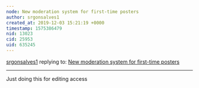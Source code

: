```yaml
---
node: New moderation system for first-time posters
author: srgonsalves1
created_at: 2019-12-03 15:21:19 +0000
timestamp: 1575386479
nid: 13023
cid: 25953
uid: 635245
---
```




[srgonsalves1](../profile/srgonsalves1) replying to: [New moderation system for first-time posters](../notes/tester/04-23-2016/new-moderation-system-for-first-time-posters)

----
Just doing this for editing access
